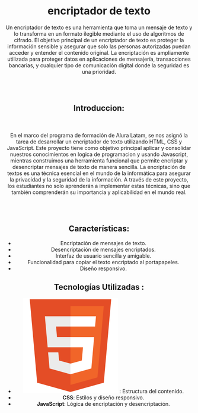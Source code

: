
<div align="center">

# encriptador de texto

Un encriptador de texto es una herramienta que toma un mensaje de texto y lo transforma en un formato ilegible mediante el uso de algoritmos de cifrado. El objetivo principal de un encriptador de texto es proteger la información sensible y asegurar que solo las personas autorizadas puedan acceder y entender el contenido original. La encriptación es ampliamente utilizada para proteger datos en aplicaciones de mensajería, transacciones bancarias, y cualquier tipo de comunicación digital donde la seguridad es una prioridad.

<br/><br/>

## Introduccion: 

<br/><br/>
En el marco del programa de formación de Alura Latam, se nos asignó la tarea de desarrollar un encriptador de texto utilizando HTML, CSS y JavaScript. Este proyecto tiene como objetivo principal aplicar y consolidar nuestros conocimientos en logica de programacion y usando Javascript, mientras construimos una herramienta funcional que permite encriptar y desencriptar mensajes de texto de manera sencilla. La encriptación de textos es una técnica esencial en el mundo de la informática para asegurar la privacidad y la seguridad de la información. A través de este proyecto, los estudiantes no solo aprenderán a implementar estas técnicas, sino que también comprenderán su importancia y aplicabilidad en el mundo real.

<br/><br/>

## Características:

- Encriptación de mensajes de texto.
- Desencriptación de mensajes encriptados.
- Interfaz de usuario sencilla y amigable.
- Funcionalidad para copiar el texto encriptado al portapapeles.
- Diseño responsivo.

## Tecnologías Utilizadas :

- <img src= https://github.com/devicons/devicon/blob/master/icons/html5/html5-original.svg> : Estructura del contenido.
- **CSS**: Estilos y diseño responsivo.
- **JavaScript**: Lógica de encriptación y desencriptación.

